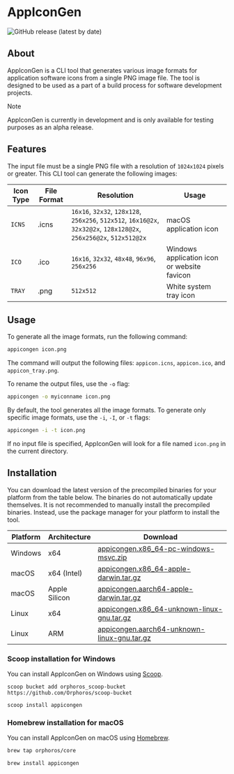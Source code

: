 # AppIconGen

![GitHub release (latest by date)](https://img.shields.io/github/v/release/Orphoros/AppIconGen?label=latest%20release)

## About

AppIconGen is a CLI tool that generates various image formats for application software icons from a single PNG image file. The tool is designed to be used as a part of a build process for software development projects.

> [!NOTE]
> AppIconGen is currently in development and is only available for testing purposes as an alpha release.

## Features

The input file must be a single PNG file with a resolution of `1024x1024` pixels or greater. This CLI tool can generate the following images:

| Icon Type | File Format | Resolution | Usage |
| --------- | ---------- | ---------------- | ----- |
| `ICNS`    | .icns      | `16x16`, `32x32`, `128x128`, `256x256`, `512x512`, `16x16@2x`, `32x32@2x`, `128x128@2x`, `256x256@2x`, `512x512@2x` |macOS application icon |
| `ICO`     | .ico       | `16x16`, `32x32`, `48x48`, `96x96`, `256x256` | Windows application icon or website favicon |
| `TRAY`    | .png       | `512x512` | White system tray icon |

## Usage

To generate all the image formats, run the following command:

```sh
appicongen icon.png
```

The command will output the following files: `appicon.icns`, `appicon.ico`, and `appicon_tray.png`.

To rename the output files, use the `-o` flag:

```sh
appicongen -o myiconname icon.png
```

By default, the tool generates all the image formats. To generate only specific image formats, use the `-i`, `-I`, or `-t` flags:

```sh
appicongen -i -t icon.png
```

If no input file is specified, AppIconGen will look for a file named `icon.png` in the current directory.

## Installation

You can download the latest version of the precompiled binaries for your platform from the table below. The binaries do not automatically update themselves. It is not recommended to manually install the precompiled binaries. Instead, use the package manager for your platform to install the tool.

| Platform |  Architecture | Download |
| -------- | -------------- | -------- |
| Windows  | x64            | [appicongen.x86_64-pc-windows-msvc.zip](https://github.com/Orphoros/AppIconGen/releases/latest/download/appicongen.x86_64-pc-windows-msvc.zip) |
| macOS    | x64 (Intel)    | [appicongen.x86_64-apple-darwin.tar.gz](https://github.com/Orphoros/AppIconGen/releases/latest/download/appicongen.x86_64-apple-darwin.tar.gz) |
| macOS    | Apple Silicon  | [appicongen.aarch64-apple-darwin.tar.gz](https://github.com/Orphoros/AppIconGen/releases/latest/download/appicongen.aarch64-apple-darwin.tar.gz) |
| Linux    | x64            | [appicongen.x86_64-unknown-linux-gnu.tar.gz](https://github.com/Orphoros/AppIconGen/releases/latest/download/appicongen.x86_64-unknown-linux-gnu.tar.gz) |
| Linux    | ARM            | [appicongen.aarch64-unknown-linux-gnu.tar.gz](https://github.com/Orphoros/AppIconGen/releases/latest/download/appicongen.aarch64-unknown-linux-gnu.tar.gz) |

### Scoop installation for Windows

You can install AppIconGen on Windows using [Scoop](https://scoop.sh/).

```pwsh
scoop bucket add orphoros_scoop-bucket https://github.com/Orphoros/scoop-bucket
```

```pwsh
scoop install appicongen
```

### Homebrew installation for macOS

You can install AppIconGen on macOS using [Homebrew](https://brew.sh/).

```bash
brew tap orphoros/core
```

```bash
brew install appicongen
```

